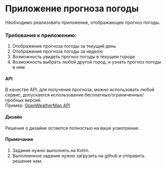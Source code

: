 # Приложение прогноза погоды
Необходимо реализовать приложение, отображающее прогноз погоды.

### Требования к приложению:
1. Отображение прогноза погоды за текущий день
2. Отображение прогноза погоды за неделю
3. Возможность увидеть прогноз погоды в текущем городе
4. Возможность выбрать любой другой город, и узнать прогноз погоды в нем

#### API
В качестве API, для получения прогноза, можно использовать любой сервис; допускается использование бесплатных/ограниченных/пробных версий.\
Пример: [OpenWeatherMap API](https://openweathermap.org/api)

#### Дизайн
Решения о дизайне остаются полностью на ваше усмотрение.

#### Примечания
1. Задание нужно выполнять на Kotlin.
2. Выполненное задание нужно загрузить на github и отправить решение нам.
